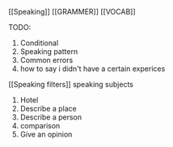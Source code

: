 
[[Speaking]]
[[GRAMMER]]
[[VOCAB]]

TODO:

1. Conditional
2. Speaking pattern
3. Common errors
4. how to say i didn't have a certain experices



[[Speaking filters]]
speaking subjects

1. Hotel
2. Describe a place
3. Describe a person
4. comparison
5. Give an opinion